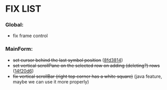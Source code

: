 # FIX LIST

### Global:
- fix frame control

### MainForm:
- ~~set cursor behind the last symbol position~~ ([8fd3814](https://github.com/benchdoos/PasswordStorrager/commit/8fd3814ac45482907009b0108b3d5a5b1de82fe3))
- ~~set vertical scrollPane on the selected row on adding (deleting?) rows~~ ([14f20d6](https://github.com/benchdoos/PasswordStorrager/commit/14f20d6b21b2d10c9db1d52b0d326291700c4e8b))
- ~~fix vertical scrollBar (right top corner has a white square)~~ (java feature, maybe we can use it more properly)

